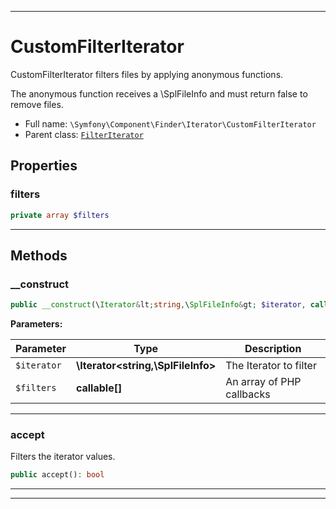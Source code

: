 ***

# CustomFilterIterator

CustomFilterIterator filters files by applying anonymous functions.

The anonymous function receives a \SplFileInfo and must return false
to remove files.

* Full name: `\Symfony\Component\Finder\Iterator\CustomFilterIterator`
* Parent class: [`FilterIterator`](../../../../FilterIterator.md)

## Properties

### filters

```php
private array $filters
```

***

## Methods

### __construct

```php
public __construct(\Iterator&lt;string,\SplFileInfo&gt; $iterator, callable[] $filters): mixed
```

**Parameters:**

| Parameter | Type | Description |
|-----------|------|-------------|
| `$iterator` | **\Iterator<string,\SplFileInfo>** | The Iterator to filter |
| `$filters` | **callable[]** | An array of PHP callbacks |

***

### accept

Filters the iterator values.

```php
public accept(): bool
```

***


***

